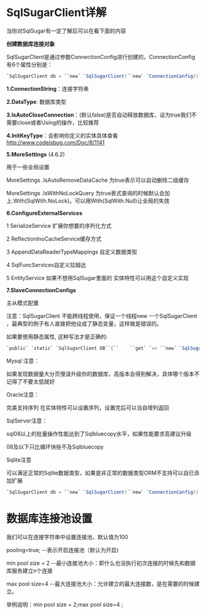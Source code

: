 # SqlSugarClient详解

当你对SqlSugar有一定了解后可以在看下面的内容



**创建数据库连接对象**

SqlSugarClient是通过参数ConnectionConfig进行创建的，ConnectionConfig有6个属性分别是：

```cs
`SqlSugarClient db = ``new` `SqlSugarClient(``new` `ConnectionConfig()``{ ``  ``ConnectionString = Config.ConnectionString,``//必填, 数据库连接字符串``  ``DbType = DbType.SqlServer,        　``//必填, 数据库类型``  ``IsAutoCloseConnection = ``true``，       ``//默认false, 时候知道关闭数据库连接, 设置为true无需使用using或者Close操作``  ``InitKeyType = InitKeyType.SystemTable    ``//默认SystemTable, 字段信息读取, 如：该属性是不是主键，是不是标识列等等信息``});` `List<Student> list=db.Queryable<Student>().ToList();``//查询所有（使用SqlSugarClient查询所有到LIST）`
```



**1.ConnectionString**：连接字符串



**2.DataType**: 数据库类型



**3.IsAutoCloseConnection**：(默认false)是否自动释放数据库，设为true我们不需要close或者Using的操作，比较推荐



**4.InitKeyType**：会影响你定义的实体具体查看 http://www.codeisbug.com/Doc/8/1141



**5.MoreSettings** (4.6.2)

用于一些全局设置

MoreSettings .IsAutoRemoveDataCache 为true表示可以自动删除二级缓存

MoreSettings .IsWithNoLockQuery 为true表式查询的时候默认会加上.With(SqlWith.NoLock)，可以用With(SqlWith.Null)让全局的失效



**6.ConfigureExternalServices** 

1 SerializeService 扩展你想要的序列化方式 

2 ReflectionInoCacheService缓存方式 

3 AppendDataReaderTypeMappings 自定义数据类型

4 SqlFuncServices自定义拉姆达 

5 EntityService 如果不想用SqlSugar里面的 实体特性可以用这个自定义实现



**7.SlaveConnectionConfigs**

主从模式配置



注意：SqlSugarClient 不能跨线程使用，保证一个线程new 一个SqlSugarClient  ，最典型的例子有人直接把他设成了静态变量，这样做是错误的。



如果要使用静态属性, 这种写法才是正确的:

```cs
`public` `static` `SqlSugarClient DB``{``    ``get` `=> ``new` `SqlSugarClient(``new` `ConnectionConfig()``    ``{ ``      ``ConnectionString = Config.ConnectionString,``//必填, 数据库连接字符串``      ``DbType = DbType.SqlServer,        　``//必填, 数据库类型``      ``IsAutoCloseConnection = ``true``，       ``//默认false, 时候知道关闭数据库连接, 设置为true无需使用using或者Close操作``      ``InitKeyType = InitKeyType.SystemTable    ``//默认SystemTable, 字段信息读取, 如：该属性是不是主键，是不是标识列等等信息``    ``});``}`
```







Mysql 注意：

如果发现数据量大分页慢请升级你的数据库，高版本会得到解决，具体哪个版本不记得了不要太低就好



Oracle注意：

完美支持序列 在实体特性可以设置序列，设置完后可以当自增列返回



SqlServer注意：

sql08以上的批量操作性能达到了Sqlbluecopy水平，如果性能要求高建议升级

08及以下只比循环快些不及Sqlbluecopy



Sqlite注意

可以满足正常的Sqlite数据类型，如果是非正常的数据类型ORM不支持可以自已添加扩展

```cs
`SqlSugarClient db = ``new` `SqlSugarClient(``new` `ConnectionConfig() {``                 ``ConfigureExternalServices=``new` `ConfigureExternalServices()``                 ``{``                      ``AppendDataReaderTypeMappings=``new` `List<KeyValuePair<``string``, CSharpDataType>>() {``                           ``new` `KeyValuePair<``string``, CSharpDataType>(``"int32"``,CSharpDataType.@``int``),``                      ``}` `                 ``} ,`` ``ConnectionString = Config.ConnectionString, DbType = DbType.Sqlite, IsAutoCloseConnection = ``true` `});`
```





# 数据库连接池设置

我们可以在连接字符串中设置连接池，默认值为100 



pooling=true; --表示开启连接池（默认为开启)

min pool size = 2 --最小连接池大小：即什么也没执行初次连接的时候先和数据库服务建立n个连接

max pool size=4 --最大连接池大小：允许建立的最大连接数，是在需要的时候建立。

举例说明：min pool size = 2;max pool size=4 ; 